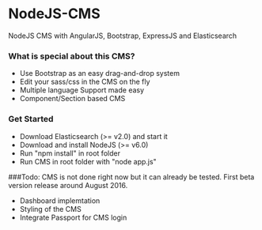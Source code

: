 # NodeJS-CMS
NodeJS CMS with AngularJS, Bootstrap, ExpressJS and Elasticsearch

### What is special about this CMS?
- Use Bootstrap as an easy drag-and-drop system
- Edit your sass/css in the CMS on the fly
- Multiple language Support made easy
- Component/Section based CMS

### Get Started
- Download Elasticsearch (>= v2.0) and start it
- Download and install NodeJS (>= v6.0)
- Run "npm install" in root folder
- Run CMS in root folder with "node app.js"


###Todo:
CMS is not done right now but it can already be tested. 
First beta version release around August 2016.

- Dashboard implemtation
- Styling of the CMS
- Integrate Passport for CMS login

